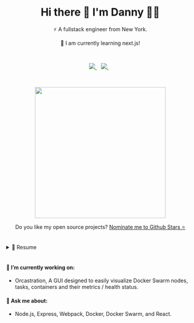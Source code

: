 <h1 align='center'>
  Hi there 👋 I'm Danny 👨‍💻
</h1>

<p align='center'>
  ⚡ A fullstack engineer from New York.
</p>

<p align='center'>
🌱 I am currently learning next.js! 
</p>

<br>

<p align='center'>
  
  <a href="https://www.linkedin.com/in/dannyzheng159/">
    <img src="https://img.shields.io/badge/linkedin-%230077B5.svg?&style=for-the-badge&logo=linkedin&logoColor=white" />
  </a>&nbsp;&nbsp;
  <a href="mailto:dannyzheng159@gmail.com">
  <img src="https://img.shields.io/badge/gmail-%23FFFFFF.svg?&style=for-the-badge&logo=gmail&logoColor=red" />
  </a>&nbsp;&nbsp;
  
</p>

<br>

<p align='center'>
  <a href="#"><img src="https://github-readme-stats.vercel.app/api?username=dannyzheng159&show_icons=true&count_private=true&theme=dark" width="350"></a>
</p>

<p align='center'>
  Do you like my open source projects? <a href='https://stars.github.com/nominate/'>Nominate me to Github Stars ⭐</a>
</p>

<br> 

<details>
  <summary>📃 Resume</summary>


## Education

- 📖 **Electrical Engineering**\
📆 2015 - 2019\
📍 **University at Buffalo** - Buffalo, New York

## Experience

- 👨‍💻 **Fullstack Engineer**\
📆 2022 - Current\
📍 **Orcastration** New York, NY

## Engineering Products
- 👨‍💻 **Neighbor**
- 👨‍💻 **Wunderpark**


## Skills

<span style="margin-bottom: 0"><strong>Programming</strong></span>
<img align="right" src="https://img.shields.io/badge/JavaScript-323330?style=for-the-badge&logo=javascript&logoColor=F7DF1E" width="89" />
<img align="right" src="https://img.shields.io/badge/typescript-%23007ACC.svg?style=for-the-badge&logo=typescript&logoColor=white" width="86" />
<img align="right" src="https://img.shields.io/badge/html5-%23E34F26.svg?style=for-the-badge&logo=html5&logoColor=white" width="58" />
<img align="right" src="https://img.shields.io/badge/Sass-CC6699?style=for-the-badge&logo=sass&logoColor=white" width="53" />
<img align="right" src="https://img.shields.io/badge/Tailwind-%2338B2AC.svg?style=for-the-badge&logo=tailwind&logoColor=white" width="65" />
<img align="right" src="https://img.shields.io/badge/chart.js-%23FFFFFF.svg?style=for-the-badge&logo=chart.js&logoColor=red" width="73" />
<img align="right" src="https://img.shields.io/badge/CSS-%231572B6.svg?style=for-the-badge&logo=css3&logoColor=white" width="47" />
<img align="right" src="https://img.shields.io/badge/C++-00599C?logo=c%2B%2B&logoColor=white" />
<img align="right" src="https://img.shields.io/badge/C-A8B9CC?logo=c&logoColor=white" />


<img align="right" src="https://img.shields.io/badge/express.js-%23404d59.svg?style=for-the-badge&logo=express&logoColor=%2361DAFB" width="90" />
<img align="right" src="https://img.shields.io/badge/node.js-6DA55F?style=for-the-badge&logo=node.js&logoColor=white" width="70" />
<img align="right" src="https://img.shields.io/badge/npm-CB3837?style=for-the-badge&logo=npm&logoColor=white" width="47" />
<img align="right" src="https://img.shields.io/badge/Webpack-8DD6F9?style=for-the-badge&logo=Webpack&logoColor=white" width="70" />
<img align="right" src="https://img.shields.io/badge/MongoDB-%234ea94b.svg?style=for-the-badge&logo=mongodb&logoColor=white" width="70" />
<img align="right" src="https://img.shields.io/badge/PostgreSQL-316192?style=for-the-badge&logo=postgresql&logoColor=white" width="84" />
<img align="right" src="https://img.shields.io/badge/React-20232A?style=for-the-badge&logo=react&logoColor=61DAFB" width="60" />
<img align="right" src="https://img.shields.io/badge/React_Router-CA4245?style=for-the-badge&logo=react-router&logoColor=white" width="93" />
<img align="right" src="https://img.shields.io/badge/Redux-593D88?style=for-the-badge&logo=redux&logoColor=white" width="60" />

<br>

<img align="right" src="https://img.shields.io/badge/github-%23121011.svg?style=for-the-badge&logo=github&logoColor=white" width="60" />
<img align="right" src="https://img.shields.io/badge/git-%23F05033.svg?style=for-the-badge&logo=git&logoColor=white" width="40" />
<img align="right" src="https://img.shields.io/badge/-jest/TDD-%23C21325?style=for-the-badge&logo=jest&logoColor=white" width="68" />
<img align="right" src="https://img.shields.io/badge/Postman-FF6C37?style=for-the-badge&logo=Postman&logoColor=white" width="65"/>
<img align="right" src="https://img.shields.io/badge/Docker-0db7ed.svg?style=for-the-badge&logo=docker&logoColor=white" width="62" />
<img align="right" src="https://img.shields.io/badge/AWS-232f3e.svg?style=for-the-badge&logo=amazon-aws&logoColor=61DAFB" width="50" />

<br>

<img align="right" src="https://img.shields.io/badge/Ubuntu-E95420?logo=ubuntu&logoColor=white" />
<img align="right" src="https://img.shields.io/badge/Windows-0078D6?logo=windows&logoColor=white" />

**Operating Systems**

</details>

<br>

#### 🔭 I’m currently working on: 
   - Orcastration, A GUI designed to easily visualize Docker Swarm nodes, tasks, containers and their metrics / health status.

#### 💬 Ask me about:
   - Node.js, Express, Webpack, Docker, Docker Swarm, and React.
